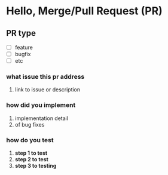 # Hello, Merge/Pull Request (PR)  

## PR type  

- [ ] feature
- [ ] bugfix
- [ ] etc

### what issue this pr address

1. link to issue or description

### how did you implement

1. implementation detail
2. of bug fixes

### how do you test

1. **step 1 to test**
2. **step 2 to test**
3. **step 3 to testing**
